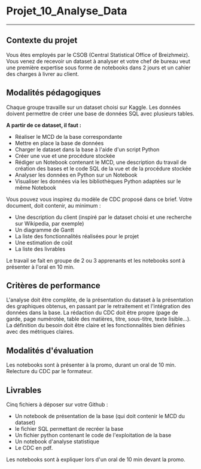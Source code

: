 # Projet_10_Analyse_Data

---
## Contexte du projet
Vous êtes employés par le CSOB (Central Statistical Office of Breizhmeiz). Vous venez de recevoir un dataset à analyser et votre chef de bureau veut une première expertise sous forme de notebooks dans 2 jours et un cahier des charges à livrer au client.

## Modalités pédagogiques
Chaque groupe travaille sur un dataset choisi sur Kaggle. Les données doivent permettre de créer une base de données SQL avec plusieurs tables.

**A partir de ce dataset, il faut :**

- Réaliser le MCD de la base correspondante
- Mettre en place la base de données
- Charger le dataset dans la base à l'aide d'un script Python
- Créer une vue et une procédure stockée
- Rédiger un Notebook contenant le MCD, une description du travail de création des bases et le code SQL de la vue et de la procédure stockée
- Analyser les données en Python sur un Notebook
- Visualiser les données via les bibliothèques Python adaptées sur le même Notebook
​

Vous pouvez vous inspirez du modèle de CDC proposé dans ce brief. Votre document, doit contenir, au minimum :

- Une description du client (inspiré par le dataset choisi et une recherche sur Wikipedia, par exemple)
- Un diagramme de Gantt
- La liste des fonctionnalités réalisées pour le projet
- Une estimation de coût
- La liste des livrables
​

Le travail se fait en groupe de 2 ou 3 apprenants et les notebooks sont à présenter à l'oral en 10 min.

## Critères de performance
L'analyse doit être complète, de la présentation du dataset à la présentation des graphiques obtenus, en passant par le retraitement et l'intégration des données dans la base.
La rédaction du CDC doit être propre (page de garde, page numérotée, table des matières, titre, sous-titre, texte lisible...). La définition du besoin doit être claire et les fonctionnalités bien définies avec des métriques claires.

## Modalités d'évaluation
Les notebooks sont à présenter à la promo, durant un oral de 10 min.
Relecture du CDC par le formateur.

## Livrables
Cinq fichiers à déposer sur votre Github : 
- Un notebook de présentation de la base (qui doit contenir le MCD du dataset)
- le fichier SQL permettant de recréer la base
- Un fichier python contenant le code de l'exploitation de la base
- Un notebook d'analyse statistique 
- Le CDC en pdf.

Les notebooks sont à expliquer lors d'un oral de 10 min devant la promo.
